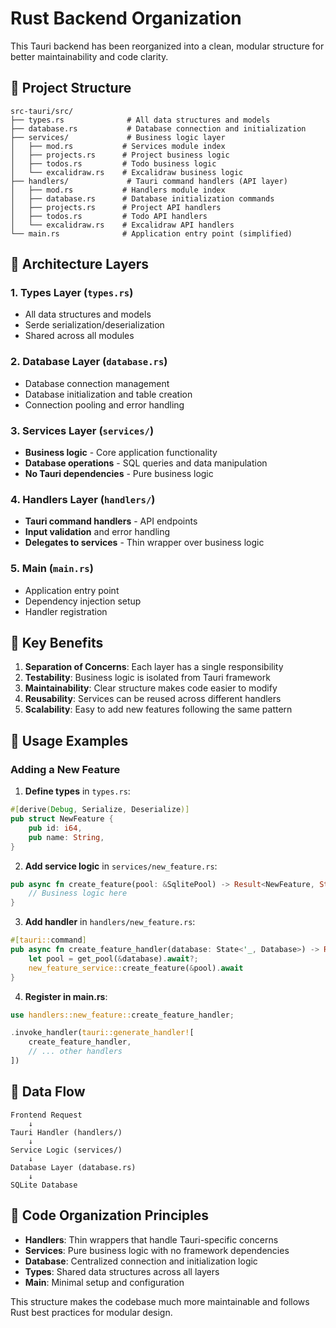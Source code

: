 # Rust Backend Organization

This Tauri backend has been reorganized into a clean, modular structure for better maintainability and code clarity.

## 📁 Project Structure

```
src-tauri/src/
├── types.rs              # All data structures and models
├── database.rs           # Database connection and initialization
├── services/             # Business logic layer
│   ├── mod.rs           # Services module index
│   ├── projects.rs      # Project business logic
│   ├── todos.rs         # Todo business logic
│   └── excalidraw.rs    # Excalidraw business logic
├── handlers/             # Tauri command handlers (API layer)
│   ├── mod.rs           # Handlers module index
│   ├── database.rs      # Database initialization commands
│   ├── projects.rs      # Project API handlers
│   ├── todos.rs         # Todo API handlers
│   └── excalidraw.rs    # Excalidraw API handlers
└── main.rs              # Application entry point (simplified)
```

## 🎯 Architecture Layers

### 1. **Types Layer** (`types.rs`)
- All data structures and models
- Serde serialization/deserialization
- Shared across all modules

### 2. **Database Layer** (`database.rs`)
- Database connection management
- Database initialization and table creation
- Connection pooling and error handling

### 3. **Services Layer** (`services/`)
- **Business logic** - Core application functionality
- **Database operations** - SQL queries and data manipulation
- **No Tauri dependencies** - Pure business logic

### 4. **Handlers Layer** (`handlers/`)
- **Tauri command handlers** - API endpoints
- **Input validation** and error handling
- **Delegates to services** - Thin wrapper over business logic

### 5. **Main** (`main.rs`)
- Application entry point
- Dependency injection setup
- Handler registration

## 🚀 Key Benefits

1. **Separation of Concerns**: Each layer has a single responsibility
2. **Testability**: Business logic is isolated from Tauri framework
3. **Maintainability**: Clear structure makes code easier to modify
4. **Reusability**: Services can be reused across different handlers
5. **Scalability**: Easy to add new features following the same pattern

## 📖 Usage Examples

### Adding a New Feature

1. **Define types** in `types.rs`:
```rust
#[derive(Debug, Serialize, Deserialize)]
pub struct NewFeature {
    pub id: i64,
    pub name: String,
}
```

2. **Add service logic** in `services/new_feature.rs`:
```rust
pub async fn create_feature(pool: &SqlitePool) -> Result<NewFeature, String> {
    // Business logic here
}
```

3. **Add handler** in `handlers/new_feature.rs`:
```rust
#[tauri::command]
pub async fn create_feature_handler(database: State<'_, Database>) -> Result<NewFeature, String> {
    let pool = get_pool(&database).await?;
    new_feature_service::create_feature(&pool).await
}
```

4. **Register in main.rs**:
```rust
use handlers::new_feature::create_feature_handler;

.invoke_handler(tauri::generate_handler![
    create_feature_handler,
    // ... other handlers
])
```

## 🔧 Data Flow

```
Frontend Request
    ↓
Tauri Handler (handlers/)
    ↓
Service Logic (services/)
    ↓
Database Layer (database.rs)
    ↓
SQLite Database
```

## 📝 Code Organization Principles

- **Handlers**: Thin wrappers that handle Tauri-specific concerns
- **Services**: Pure business logic with no framework dependencies
- **Database**: Centralized connection and initialization logic
- **Types**: Shared data structures across all layers
- **Main**: Minimal setup and configuration

This structure makes the codebase much more maintainable and follows Rust best practices for modular design. 